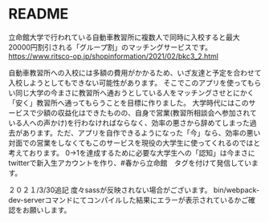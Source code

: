 # README

立命館大学で行われている自動車教習所に複数人で同時に入校すると最大20000円割引される「グループ割」のマッチングサービスです。
https://www.ritsco-op.jp/shopinformation/2021/02/bkc3_2.html

自動車教習所への入校には多額の費用がかかるため、いざ友達と予定を合わせて入校しようとしてもできない可能性があります。
そこでこのアプリを使ってもらい同じ大学の今まさに教習所へ通おうとしている人をマッチングさせとにかく「安く」教習所へ通ってもらうことを目標に作りました。
大学時代にはこのサービスで少額の収益化はできたものの、自身で営業(教習所相談会へ参加されている人への声かけ)を行わなければならなく、効率の悪さから辞めてしまった過去があります。ただ、アプリを自作できるようになった「今」なら、効率の悪い対面での営業をしなくてもこのサービスを現役の大学生に使ってくれるのではと考えております。
0→1を達成するために必要な大学生への「認知」は今まさにtwitterで新入生アカウントを作り、#春から立命館　タグを付けて発信しています。




２０２１/3/30追記
度々sassが反映されない場合がございます。
bin/webpack-dev-serverコマンドにてコンパイルした結果にエラーが表示されているかご確認をお願いします。
